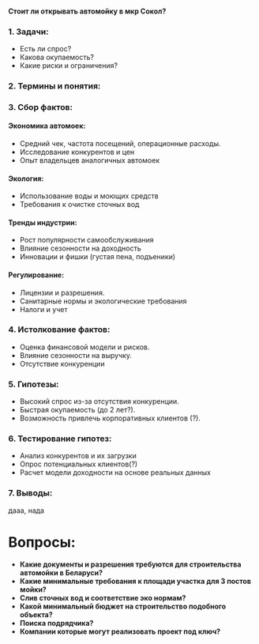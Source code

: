 #### Стоит ли открывать автомойку в мкр Сокол?
### **1. Задачи:**
- Есть ли спрос?
- Какова окупаемость?
- Какие риски и ограничения?

### **2. Термины и понятия:**

### **3. Сбор фактов:**

#### **Экономика автомоек:**
- Средний чек, частота посещений, операционные расходы.
- Исследование конкурентов и цен
- Опыт владельцев аналогичных автомоек
#### **Экология:**
- Использование воды и моющих средств
- Требования к очистке сточных вод

#### **Тренды индустрии:**
- Рост популярности самообслуживания
- Влияние сезонности на доходность
- Инновации и фишки (густая пена, подъеники)

#### **Регулирование:**
- Лицензии и разрешения.
- Санитарные нормы и экологические требования
- Налоги и учет

### **4. Истолкование фактов:**
- Оценка финансовой модели и рисков.
- Влияние сезонности на выручку.
- Отсутствие конкуренции 

### **5. Гипотезы:**
- Высокий спрос из-за отсутствия конкуренции.
- Быстрая окупаемость (до 2 лет?).
- Возможность привлечь корпоративных клиентов (?).

### **6. Тестирование гипотез:**
- Анализ конкурентов и их загрузки
- Опрос потенциальных клиентов(?)
- Расчет модели доходности на основе реальных данных

### **7. Выводы:**
дааа, нада


# Вопросы:
- **Какие документы и разрешения требуются для строительства автомойки в Беларуси?**  
- **Какие минимальные требования к площади участка для 3 постов мойки?**  
- **Слив сточных вод и соответствие эко нормам?**  
- **Какой минимальный бюджет на строительство подобного объекта?**  
- **Поиска подрядчика?**
- **Компании которые могут реализовать проект под ключ?**



